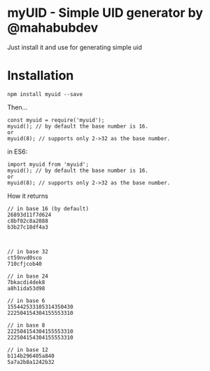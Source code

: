 # myUID - Simple UID generator by @mahabubdev

Just install it and use for generating simple uid

# Installation

`npm install myuid --save`

Then...

```
const myuid = require('myuid');
myuid(); // by default the base number is 16.
or
myuid(8); // supports only 2->32 as the base number.
```

in ES6:

```
import myuid from 'myuid';
myuid(); // by default the base number is 16.
or
myuid(8); // supports only 2->32 as the base number.
```

How it returns 
```
// in base 16 (by default)
26893d11f7d624
c8bf02c8a2088
b3b27c18df4a3



// in base 32
ct59nvd0sco
710cfjcob40

// in base 24
7bkacdi4dek8
a8h1ida53d98

// in base 6
155442533105314350430
222504154304155553310

// in base 8
222504154304155553310
222504154304155553310

// in base 12
b114b296405a840
5a7a2b8a1242b32
```
